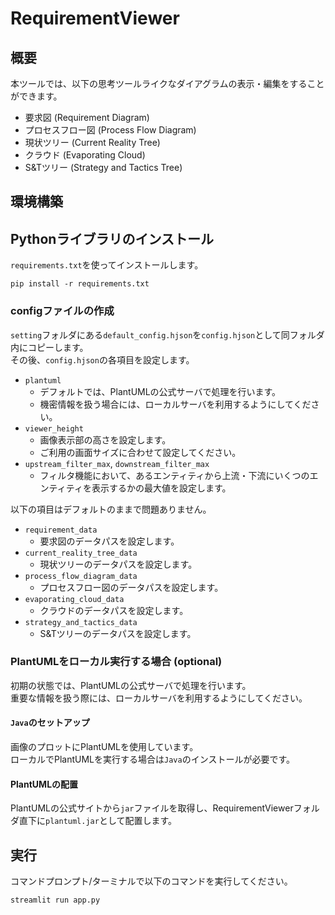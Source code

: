 # RequirementViewer

## 概要

本ツールでは、以下の思考ツールライクなダイアグラムの表示・編集をすることができます。

- 要求図 (Requirement Diagram)
- プロセスフロー図 (Process Flow Diagram)
- 現状ツリー (Current Reality Tree)
- クラウド (Evaporating Cloud)
- S&Tツリー (Strategy and Tactics Tree)

## 環境構築

## Pythonライブラリのインストール

`requirements.txt`を使ってインストールします。

```
pip install -r requirements.txt
```

### configファイルの作成

`setting`フォルダにある`default_config.hjson`を`config.hjson`として同フォルダ内にコピーします。  
その後、`config.hjson`の各項目を設定します。

- `plantuml`
  - デフォルトでは、PlantUMLの公式サーバで処理を行います。
  - 機密情報を扱う場合には、ローカルサーバを利用するようにしてください。
- `viewer_height`
  - 画像表示部の高さを設定します。
  - ご利用の画面サイズに合わせて設定してください。
- `upstream_filter_max`, `downstream_filter_max`
  - フィルタ機能において、あるエンティティから上流・下流にいくつのエンティティを表示するかの最大値を設定します。

以下の項目はデフォルトのままで問題ありません。

- `requirement_data`
  - 要求図のデータパスを設定します。
- `current_reality_tree_data`
  - 現状ツリーのデータパスを設定します。
- `process_flow_diagram_data`
  - プロセスフロー図のデータパスを設定します。
- `evaporating_cloud_data`
  - クラウドのデータパスを設定します。
- `strategy_and_tactics_data`
  - S&Tツリーのデータパスを設定します。

### PlantUMLをローカル実行する場合 (optional)

初期の状態では、PlantUMLの公式サーバで処理を行います。  
重要な情報を扱う際には、ローカルサーバを利用するようにしてください。

#### `Java`のセットアップ

画像のプロットにPlantUMLを使用しています。  
ローカルでPlantUMLを実行する場合は`Java`のインストールが必要です。

#### PlantUMLの配置

PlantUMLの公式サイトから`jar`ファイルを取得し、RequirementViewerフォルダ直下に`plantuml.jar`として配置します。

## 実行

コマンドプロンプト/ターミナルで以下のコマンドを実行してください。

```
streamlit run app.py
```
